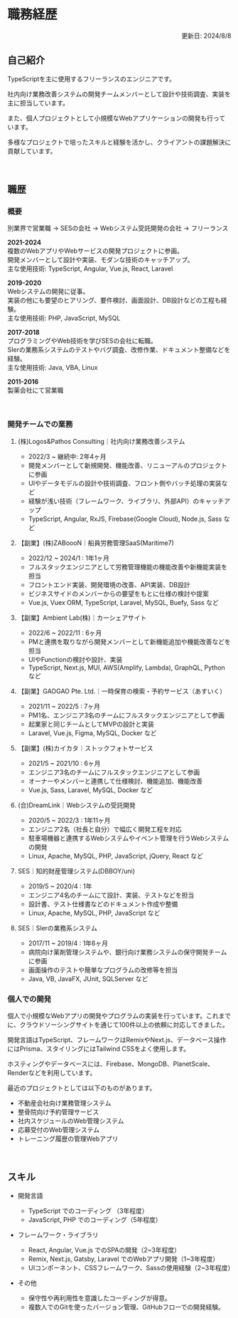 # 職務経歴

<div style="text-align:right;">更新日: 2024/8/8</div>

## 自己紹介

TypeScriptを主に使用するフリーランスのエンジニアです。　　

社内向け業務改善システムの開発チームメンバーとして設計や技術調査、実装を主に担当しています。  

また、個人プロジェクトとして小規模なWebアプリケーションの開発も行っています。　　

多様なプロジェクトで培ったスキルと経験を活かし、クライアントの課題解決に貢献しています。
 
<br/>

## 職歴

### 概要

別業界で営業職 → SESの会社 → Webシステム受託開発の会社 → フリーランス

**2021-2024**  
複数のWebアプリやWebサービスの開発プロジェクトに参画。  
開発メンバーとして設計や実装、モダンな技術のキャッチアップ。  
主な使用技術: TypeScript, Angular, Vue.js, React, Laravel

**2019-2020**  
Webシステムの開発に従事。  
実装の他にも要望のヒアリング、要件検討、画面設計、DB設計などの工程も経験。  
主な使用技術: PHP, JavaScript, MySQL

**2017-2018**  
プログラミングやWeb技術を学びSESの会社に転職。  
SIerの業務系システムのテストやバグ調査、改修作業、ドキュメント整備などを経験。  
主な使用技術: Java, VBA, Linux

**2011-2016**   
製薬会社にて営業職

<br/>

### 開発チームでの業務

1. (株)Logos&Pathos Consulting｜社内向け業務改善システム 
    - 2022/3 ~ 継続中: 2年4ヶ月
    - 開発メンバーとして新規開発、機能改善、リニューアルのプロジェクトに参画
    - UIやデータモデルの設計や技術調査、フロント側やバッチ処理の実装など
    - 経験が浅い技術（フレームワーク、ライブラリ、外部API）のキャッチアップ
    - TypeScript, Angular, RxJS, Firebase(Google Cloud), Node.js, Sass など

2. 【副業】(株)ZABoooN｜船員労務管理SaaS(Maritime7)
    - 2022/12 ~ 2024/1 : 1年1ヶ月
    - フルスタックエンジニアとして労務管理機能の機能改善や新機能実装を担当
    - フロントエンド実装、開発環境の改善、API実装、DB設計
    - ビジネスサイドのメンバーからの要望をもとに仕様の検討や提案
    - Vue.js, Vuex ORM, TypeScript, Laravel, MySQL, Buefy, Sass など

3. 【副業】Ambient Lab(株)｜カーシェアサイト
    - 2022/6 ~ 2022/11 : 6ヶ月
    - PMと連携を取りながら開発メンバーとして新機能追加や機能改善などを担当
    - UIやFunctionの検討や設計、実装
    - TypeScript, Next.js, MUI, AWS(Amplify, Lambda), GraphQL, Python など

4. 【副業】GAOGAO Pte. Ltd.｜一時保育の検索・予約サービス（あすいく）
    - 2021/11 ~ 2022/5 : 7ヶ月
    - PM1名、エンジニア3名のチームにフルスタックエンジニアとして参画
    - 起業家と同じチームとしてMVPの設計と実装
    - Laravel, Vue.js, Figma, MySQL, Docker など

5. 【副業】(株)カイカタ｜ストックフォトサービス
    - 2021/5 ~ 2021/10 : 6ヶ月 
    - エンジニア3名のチームにフルスタックエンジニアとして参画
    - オーナーやメンバーと連携して仕様検討、機能追加、機能改善
    - Vue.js, Sass, Laravel, MySQL, Docker など

6. (合)DreamLink｜Webシステムの受託開発
    - 2020/5 ~ 2022/3 : 1年11ヶ月
    - エンジニア2名（社長と自分）で幅広く開発工程を対応
    - 駐車場機器と連携するWebシステムやイベント管理を行うWebシステムの開発
    - Linux, Apache, MySQL, PHP, JavaScript, jQuery, React など

7. SES｜知的財産管理システム(DBBOY/uni)
    - 2019/5 ~ 2020/4 : 1年 
    - エンジニア4名のチームにて設計、実装、テストなどを担当
    - 設計書、テスト仕様書などのドキュメント作成や整備
    - Linux, Apache, MySQL, PHP, JavaScript など

8. SES｜SIerの業務系システム
    - 2017/11 ~ 2019/4 : 1年6ヶ月
    - 病院向け薬剤管理システムや、銀行向け業務システムの保守開発チームに参画
    - 画面操作のテストや簡単なプログラムの改修等を担当
    - Java, VB, JavaFX, JUnit, SQLServer など


### 個人での開発

個人で小規模なWebアプリの開発やプログラムの実装を行っています。これまでに、クラウドソーシングサイトを通じて100件以上の依頼に対応してきました。　　

開発言語はTypeScript、フレームワークはRemixやNext.js、データベース操作にはPrisma、スタイリングにはTailwind CSSをよく使用します。　　

ホスティングやデータベースには、Firebase、MongoDB、PlanetScale、Renderなどを利用しています。　　

最近のプロジェクトとしては以下のものがあります。　　

- 不動産会社向け業務管理システム
- 整骨院向け予約管理サービス
- 社内スケジュールのWeb管理システム
- 応募受付のWeb管理システム
- トレーニング履歴の管理Webアプリ

<br/>

## スキル

- 開発言語
    - TypeScript でのコーディング （3年程度）
    - JavaScript, PHP でのコーディング（5年程度）

- フレームワーク・ライブラリ
    - React, Angular, Vue.js でのSPAの開発（2~3年程度）
    - Remix, Next.js, Gatsby, Laravel でのWebアプリ開発（1~3年程度）
    - UIコンポーネント、CSSフレームワーク、Sassの使用経験（2~3年程度）

- その他
    - 保守性や再利用性を意識したコーディングが得意。
    - 複数人でのGitを使ったバージョン管理、GitHubフローでの開発経験。
